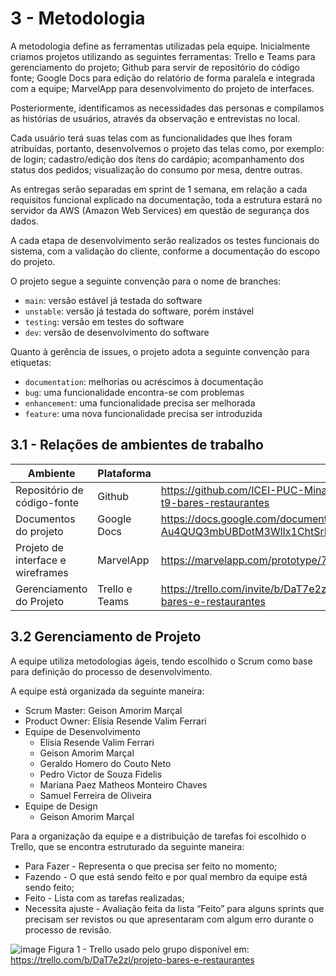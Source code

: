 
# 3 - Metodologia

A metodologia define as ferramentas utilizadas pela equipe. Inicialmente criamos projetos utilizando as seguintes ferramentas: Trello e Teams para gerenciamento do projeto; Github para servir de repositório do código fonte; Google Docs para edição do relatório de forma paralela e integrada com a equipe; MarvelApp para desenvolvimento do projeto de interfaces.

Posteriormente, identificamos as necessidades das personas e compilamos as histórias de usuários, através da observação e entrevistas no local.

Cada usuário terá suas telas com as funcionalidades que lhes foram atribuídas, portanto, desenvolvemos o projeto das telas como, por exemplo: de login; cadastro/edição dos ítens do cardápio; acompanhamento dos status dos pedidos; visualização do consumo por mesa, dentre outras.

As entregas serão separadas em sprint de 1 semana, em relação a cada requisitos funcional explicado na documentação, toda a estrutura estará no servidor da AWS (Amazon Web Services) em questão de segurança dos dados.

A cada etapa de desenvolvimento serão realizados os testes funcionais do sistema, com a validação do cliente, conforme a documentação do escopo do projeto.


O projeto segue a seguinte convenção para o nome de branches:

- `main`: versão estável já testada do software
- `unstable`: versão já testada do software, porém instável
- `testing`: versão em testes do software
- `dev`: versão de desenvolvimento do software

Quanto à gerência de issues, o projeto adota a seguinte convenção para
etiquetas:

- `documentation`: melhorias ou acréscimos à documentação
- `bug`: uma funcionalidade encontra-se com problemas
- `enhancement`: uma funcionalidade precisa ser melhorada
- `feature`: uma nova funcionalidade precisa ser introduzida

## 3.1 - Relações de ambientes de trabalho


|Ambiente   |Plataforma   | Link de acesso  |  
|-----------|-------------|-----------------|
| Repositório de código-fonte|Github|https://github.com/ICEI-PUC-Minas-PMV-ADS/pmv-ads-2022-2-e1-proj-web-t9-bares-restaurantes|
| Documentos do projeto  |Google Docs|https://docs.google.com/document/d/1PRYTSqOD7-Au4QUQ3mbUBDotM3WlIx1ChtSrPlewQeM|
| Projeto de interface e wireframes|MarvelApp|https://marvelapp.com/prototype/71eh8dc|
|Gerenciamento do Projeto|Trello e Teams|https://trello.com/invite/b/DaT7e2zl/9369b7d3fe81adf81157bd6659f45341/projeto-bares-e-restaurantes|


## 3.2 Gerenciamento de Projeto

A equipe utiliza metodologias ágeis, tendo escolhido o Scrum como base para definição do processo de desenvolvimento. 

A equipe está organizada da seguinte maneira: 

- Scrum Master: Geison Amorim Marçal
- Product Owner: Elísia Resende Valim Ferrari
- Equipe de Desenvolvimento
  - Elísia Resende Valim Ferrari
  - Geison Amorim Marçal
  - Geraldo Homero do Couto Neto
  - Pedro Victor de Souza Fidelis
  - Mariana Paez Matheos Monteiro Chaves
  - Samuel Ferreira de Oliveira
- Equipe de Design
  - Geison Amorim Marçal

Para a organização da equipe e a distribuição de tarefas foi escolhido o Trello, que se encontra estruturado da seguinte maneira:

- Para Fazer - Representa o que precisa ser feito no momento;
- Fazendo - O que está sendo feito e por qual membro da equipe está sendo feito;
- Feito - Lista com as tarefas realizadas;
- Necessita ajuste - Avaliação feita da lista “Feito” para alguns sprints que precisam ser revistos ou que apresentaram com algum erro durante o processo de revisão.

![image](https://user-images.githubusercontent.com/70844369/194785194-4f2cf98b-6f98-43f6-bf9f-0ee02858904a.png)
Figura 1 - Trello usado pelo grupo disponível em: https://trello.com/b/DaT7e2zl/projeto-bares-e-restaurantes 


